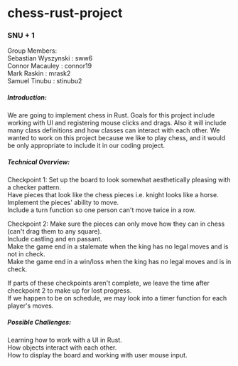# chess-rust-project
### SNU + 1
Group Members:  
Sebastian Wyszynski : sww6  
Connor Macauley : connor19  
Mark Raskin : mrask2  
Samuel Tinubu : stinubu2

##### Introduction: 
We are going to implement chess in Rust. Goals for this project include working with UI and registering mouse clicks
and drags. Also it will include many class definitions and how classes can interact with each other. We wanted to work on this
project because we like to play chess, and it would be only appropriate to include it in our coding project.

##### Technical Overview:  
Checkpoint 1:
Set up the board to look somewhat aesthetically pleasing with a checker pattern.  
Have pieces that look like the chess pieces i.e. knight looks like a horse.  
Implement the pieces' ability to move.  
Include a turn function so one person can't move twice in a row.  

Checkpoint 2:
Make sure the pieces can only move how they can in chess (can't drag them to any square).  
Include castling and en passant.  
Make the game end in a stalemate when the king has no legal moves and is not in check.  
Make the game end in a win/loss when the king has no legal moves and is in check.  

If parts of these checkpoints aren't complete, we leave the time after checkpoint 2 to make up for lost progress.  
If we happen to be on schedule, we may look into a timer function for each player's moves.  

##### Possible Challenges: 
Learning how to work with a UI in Rust.  
How objects interact with each other.  
How to display the board and working with user mouse input.  
